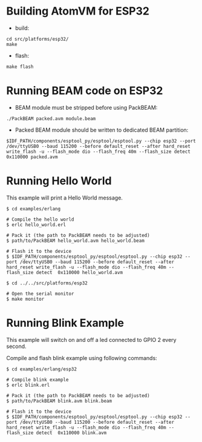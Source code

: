 Building AtomVM for ESP32
=========================

* build:

```
cd src/platforms/esp32/
make
```

* flash:
```
make flash
```

Running BEAM code on ESP32
==========================

* BEAM module must be stripped before using PackBEAM:

```
./PackBEAM packed.avm module.beam
```

* Packed BEAM module should be written to dedicated BEAM partition:

```
$IDF_PATH/components/esptool_py/esptool/esptool.py --chip esp32 --port /dev/ttyUSB0 --baud 115200 --before default_reset --after hard_reset write_flash -u --flash_mode dio --flash_freq 40m --flash_size detect  0x110000 packed.avm
```

Running Hello World
===================

This example will print a Hello World message.

```
$ cd examples/erlang

# Compile the hello world
$ erlc hello_world.erl

# Pack it (the path to PackBEAM needs to be adjusted)
$ path/to/PackBEAM hello_world.avm hello_world.beam

# Flash it to the device
$ $IDF_PATH/components/esptool_py/esptool/esptool.py --chip esp32 --port /dev/ttyUSB0 --baud 115200 --before default_reset --after hard_reset write_flash -u --flash_mode dio --flash_freq 40m --flash_size detect  0x110000 hello_world.avm

$ cd ../../src/platforms/esp32

# Open the serial monitor
$ make monitor
```

Running Blink Example
=====================

This example will switch on and off a led connected to GPIO 2 every second.

Compile and flash blink example using following commands:

```
$ cd examples/erlang/esp32

# Compile blink example
$ erlc blink.erl

# Pack it (the path to PackBEAM needs to be adjusted)
$ path/to/PackBEAM blink.avm blink.beam

# Flash it to the device
$ $IDF_PATH/components/esptool_py/esptool/esptool.py --chip esp32 --port /dev/ttyUSB0 --baud 115200 --before default_reset --after hard_reset write_flash -u --flash_mode dio --flash_freq 40m --flash_size detect  0x110000 blink.avm
```

